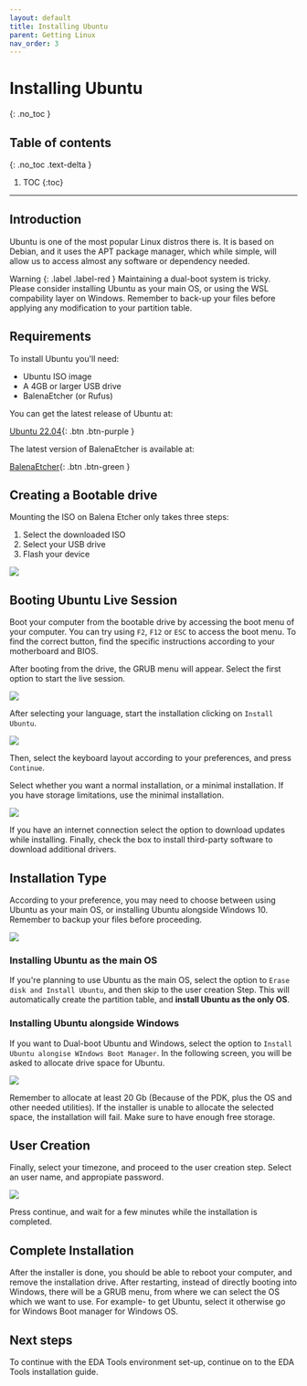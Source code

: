```yaml
---
layout: default
title: Installing Ubuntu
parent: Getting Linux
nav_order: 3
---
```


# Installing Ubuntu
{: .no_toc }

## Table of contents
{: .no_toc .text-delta }

1. TOC
{:toc}

---

## Introduction

Ubuntu is one of the most popular Linux distros there is. It is based on Debian, and it uses the APT package manager, which while simple, will allow us to access almost any software or dependency needed.

<div class="code-example" markdown="1">
Warning
{: .label .label-red }
Maintaining a dual-boot system is tricky. Please consider installing Ubuntu as your main OS, or using the WSL compability layer on Windows. Remember to back-up your files before applying any modification to your partition table.
</div>


## Requirements

To install Ubuntu you'll need:

- Ubuntu ISO image
- A 4GB or larger USB drive
- BalenaEtcher (or Rufus)

You can get the latest release of Ubuntu at:

[Ubuntu 22.04](https://releases.ubuntu.com/22.04/ubuntu-22.04-desktop-amd64.iso){: .btn .btn-purple }

The latest version of BalenaEtcher is available at:

[BalenaEtcher](https://www.balena.io/etcher/){: .btn .btn-green }

## Creating a Bootable drive

Mounting the ISO on Balena Etcher only takes three steps:

1. Select the downloaded ISO
2. Select your USB drive
3. Flash your device

![](../../assets/img/balena.png)


## Booting Ubuntu Live Session

Boot your computer from the bootable drive by accessing the boot menu of your computer. You can try using `F2`, `F12` or `ESC` to access the boot menu. To find the correct button, find the specific instructions according to your motherboard and BIOS.

After booting from the drive, the GRUB menu will appear. Select the first option to start the live session.

![](../../assets/img/grub.png)

After selecting your language, start the installation clicking on `Install Ubuntu`.

![](../../assets/img/installu.png)

Then, select the keyboard layout according to your preferences, and press `Continue`.

Select whether you want a normal installation, or a minimal installation. If you have storage limitations, use the minimal installation.

![](../../assets/img/installation.png)

If you have an internet connection select the option to download updates while installing. Finally, check the box to install third-party software to download additional drivers.

## Installation Type

According to your preference, you may need to choose between using Ubuntu as your main OS, or installing Ubuntu alongside Windows 10. Remember to backup your files before proceeding.

![](../../assets/img/type.png)

### Installing Ubuntu as the main OS

If you're planning to use Ubuntu as the main OS, select the option to `Erase disk and Install Ubuntu`, and then skip to the user creation Step. This will automatically create the partition table, and **install Ubuntu as the only OS**.

### Installing Ubuntu alongside Windows

If you want to Dual-boot Ubuntu and Windows, select the option to `Install Ubuntu alongise WIndows Boot Manager`. In the following screen, you will be asked to allocate drive space for Ubuntu.

![](../../assets/img/winubun.png)

Remember to allocate at least 20 Gb (Because of the PDK, plus the OS and other needed utilities). If the installer is unable to allocate the selected space, the installation will fail. Make sure to have enough free storage.

## User Creation

Finally, select your timezone, and proceed to the user creation step. Select an user name, and appropiate password.

![](../../assets/img/usercreate.png)

Press continue, and wait for a few minutes while the installation is completed.

## Complete Installation

After the installer is done, you should be able to reboot your computer, and remove the installation drive. After restarting, instead of directly booting into Windows, there will be a GRUB menu, from where we can select the OS which we want to use. For example- to get Ubuntu, select it otherwise go for Windows Boot manager for Windows OS.

## Next steps

To continue with the EDA Tools environment set-up, continue on to the EDA Tools installation guide.
